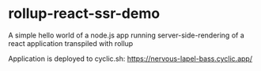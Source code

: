 # rollup-react-ssr-demo
A simple hello world of a node.js app running server-side-rendering of a react application transpiled with rollup

Application is deployed to cyclic.sh: https://nervous-lapel-bass.cyclic.app/
